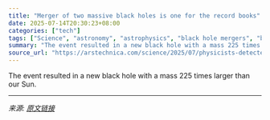 ```yaml
---
title: "Merger of two massive black holes is one for the record books"
date: 2025-07-14T20:30:23+08:00
categories: ["tech"]
tags: ["Science", "astronomy", "astrophysics", "black hole mergers", "black holes", "gravitational waves", "LIGO/VIRGO/KAGRA", "Physics"]
summary: "The event resulted in a new black hole with a mass 225 times larger than our Sun."
source_url: "https://arstechnica.com/science/2025/07/physicists-detected-the-most-massive-black-hole-merger-to-date/"
---
```


The event resulted in a new black hole with a mass 225 times larger than our Sun.

---

*来源: [原文链接](https://arstechnica.com/science/2025/07/physicists-detected-the-most-massive-black-hole-merger-to-date/)*
